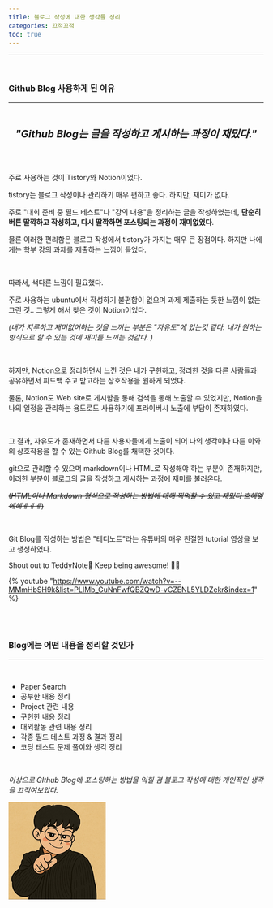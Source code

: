 ```yaml
---
title: 블로그 작성에 대한 생각들 정리
categories: 끄적끄적
toc: true
---
```


------

<br>

### **Github Blog 사용하게 된 이유**

------

<br>

<p style="text-align: center;">
  <span style="font-size: 20px; font-weight: bold; font-style: italic">
    "Github Blog는 글을 작성하고 게시하는 과정이 재밌다."
  </span>
</p>
<br><br>


주로 사용하는 것이 Tistory와 Notion이었다. 

tistory는 블로그 작성이나 관리하기 매우 편하고 좋다. 하지만, 재미가 없다. 

주로 "대회 준비 중 필드 테스트"나 "강의 내용"을 정리하는 글을 작성하였는데, **단순히 버튼 딸깍하고 작성하고, 다시 딸깍하면 포스팅되는 과정이** **재미없었다**. 

물론 이러한 편리함은 블로그 작성에서 tistory가 가지는 매우 큰 장점이다. 하지만 나에게는 학부 강의 과제를 제출하는 느낌이 들었다.

<br>

따라서, 색다른 느낌이 필요했다. 

주로 사용하는 ubuntu에서 작성하기 불편함이 없으며 과제 제출하는 듯한 느낌이 없는 그런 것.. 그렇게 해서 찾은 것이 Notion이었다. 

*(내가 지루하고 재미없어하는 것을 느끼는 부분은 "자유도"에 있는것 같다. 내가 원하는 방식으로 할 수 있는 것에 재미를 느끼는 것같다. )*

<br>

하지만, Notion으로 정리하면서 느낀 것은 내가 구현하고, 정리한 것을 다른 사람들과 공유하면서 피드백 주고 받고하는 상호작용을 원하게 되었다.  

물론, Notion도 Web site로 게시함을 통해 검색을 통해 노출할 수 있었지만, Notion을 나의 일정을 관리하는 용도로도 사용하기에 프라이버시 노출에 부담이 존재하였다. 

<br>

그 결과, 자유도가 존재하면서 다른 사용자들에게 노출이 되어 나의 생각이나 다른 이와의 상호작용을 할 수 있는 Github Blog를 채택한 것이다. 

git으로 관리할 수 있으며 markdown이나 HTML로 작성해야 하는 부분이 존재하지만, 이러한 부분이 블로그의 글을 작성하고 게시하는 과정에 재미를 불러온다. 

~~(*HTML이나 Markdown 형식으로 작성하는 방법에 대해 찍먹할 수 있고 재밌다 흐헤엫에헤ㅔㅔㅔ*)~~

<br>

Git Blog를 작성하는 방법은 "테디노트"라는 유튜버의 매우 친절한 tutorial 영상을 보고 생성하였다. 

Shout out to TeddyNote🙌 Keep being awesome! 💯🔥

{% youtube "https://www.youtube.com/watch?v=--MMmHbSH9k&list=PLIMb_GuNnFwfQBZQwD-vCZENL5YLDZekr&index=1" %}


<br>

<br>



### **Blog에는 어떤 내용을 정리할 것인가**

------

<br>

- Paper Search
- 공부한 내용 정리 
- Project 관련 내용
- 구현한 내용 정리
- 대외활동 관련 내용 정리
- 각종 필드 테스트 과정 & 결과 정리
- 코딩 테스트 문제 풀이와 생각 정리

<br>

*이상으로  GIthub Blog에 포스팅하는 방법을 익힐 겸 블로그 작성에 대한 개인적인 생각을 끄적여보았다.*

![android-icon-192x192](../../assets/images/2025-05-26-first/android-icon-192x192.png)
